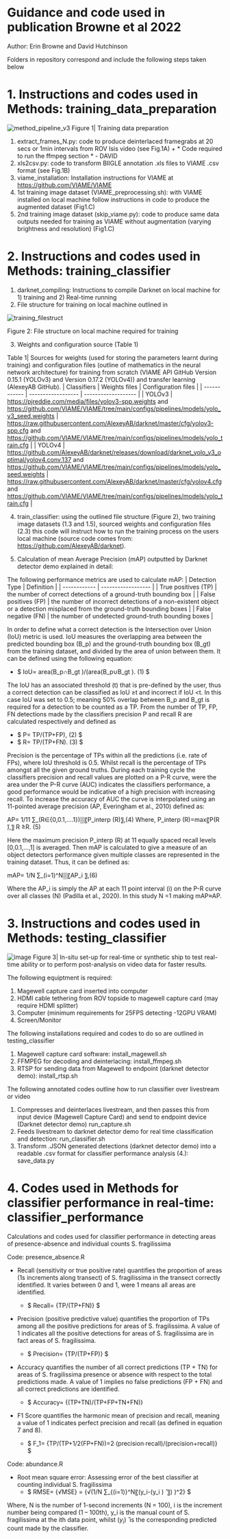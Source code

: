 # Guidance and code used in publication Browne et al 2022

Author: Erin Browne and David Hutchinson 

Folders in repository correspond and include the following steps taken below

# 1. Instructions and codes used in Methods: training_data_preparation

![method_pipeline_v3](https://user-images.githubusercontent.com/91316035/180641159-98433eab-a921-4bfa-ac79-843a71d16f5e.jpg)
Figure 1| Training data preparation 

1. extract_frames_N.py: code to produce deinterlaced framegrabs at 20 secs or 1min intervals from ROV Isis video (see Fig.1A) + * Code required to run the ffmpeg section * - DAVID
2. xls2csv.py: code to transform BIIGLE annotation .xls files to VIAME .csv format (see Fig.1B)
3. viame_installation: Installation instructions for VIAME at https://github.com/VIAME/VIAME 
4. 1st training image dataset (VIAME_preprocessing.sh): with VIAME installed on local machine follow instructions in code to produce the augmented dataset (Fig1.C)
5. 2nd training image dataset (skip_viame.py): code to produce same data outputs needed for training as VIAME without augmentation (varying brightness and resolution) (Fig1.C)

# 2. Instructions and codes used in Methods: training_classifier

1. darknet_compiling: Instructions to compile Darknet on local machine for 1) training and 2) Real-time running
2. File structure for training on local machine outlined in 

![training_filestruct](https://user-images.githubusercontent.com/91316035/180641405-492942e4-374d-4e70-8ea0-8e0269380be2.jpg)

Figure 2: File structure on local machine required for training

3. Weights and configuration source (Table 1) 

Table 1| Sources for weights (used for storing the parameters learnt during training) and configuration files (outline of mathematics in the neural network architecture) for training from scratch (VIAME API GitHub Version 0.15.1 (YOLOv3) and Version 0.17.2 (YOLOv4)) and transfer learning (AlexeyAB GitHub).
| Classifiers  | Weights files      | Configuration files |
| ------------ | ------------------ | ------------------- |
| YOLOv3       | https://pjreddie.com/media/files/yolov3-spp.weights and https://github.com/VIAME/VIAME/tree/main/configs/pipelines/models/yolo_v3_seed.weights | https://raw.githubusercontent.com/AlexeyAB/darknet/master/cfg/yolov3-spp.cfg and https://github.com/VIAME/VIAME/tree/main/configs/pipelines/models/yolo_train.cfg |
| YOLOv4       | https://github.com/AlexeyAB/darknet/releases/download/darknet_yolo_v3_optimal/yolov4.conv.137 and https://github.com/VIAME/VIAME/tree/main/configs/pipelines/models/yolo_seed.weights  |  https://raw.githubusercontent.com/AlexeyAB/darknet/master/cfg/yolov4.cfg and https://github.com/VIAME/VIAME/tree/main/configs/pipelines/models/yolo_train.cfg |

4. train_classifier: using the outlined file structure (Figure 2), two training image datasets (1.3 and 1.5), sourced weights and configuration files (2.3) this code will instruct how to run the training process on the users local machine (source code comes from: https://github.com/AlexeyAB/darknet). 

5. Calculation of mean Average Precision (mAP) outputted by Darknet detector demo explained in detail: 

The following performance metrics are used to calculate mAP:
| Detection Type   | Definition         |
| ------------ | ------------------ | 
| True positives (TP)       | the number of correct detections of a ground-truth bounding box | 
| False positives (FP)      | the number of incorrect detections of a non-existent object or a detection misplaced from the ground-truth bounding boxes  | 
| False negative (FN) | the number of undetected ground-truth bounding boxes |

In order to define what a correct detection is the Intersection over Union (IoU) metric is used. IoU measures the overlapping area between the predicted bounding box (B_p) and the ground-truth bounding box (B_gt) from the training dataset, and divided by the area of union between them. It can be defined using the following equation:

  * $ IoU=  area(B_p∩B_gt )/(area(B_p∪B_gt ).    (1) $

The IoU has an associated threshold (t) that is pre-defined by the user, thus a correct detection can be classified as IoU ≥t and incorrect if IoU <t. In this case IoU was set to 0.5; meaning 50% overlap between B_p and B_gt is required for a detection to be counted as a TP. 
From the number of TP, FP, FN detections made by the classifiers precision P and recall R are calculated respectively and defined as

  * $ P=  TP/(TP+FP),     (2) $
  * $ R=  TP/(TP+FN).     (3) $

Precision is the percentage of TPs within all the predictions (i.e. rate of FPs), where IoU threshold is 0.5. Whilst recall is the percentage of TPs amongst all the given ground truths. During each training cycle the classifiers precision and recall values are plotted on a P-R curve, were the area under the P-R curve (AUC) indicates the classifiers performance, a good performance would be indicative of a high precision with increasing recall. To increase the accuracy of AUC the curve is interpolated using an 11-pointed average precision (AP, Everingham et al., 2010) defined as:

AP=  1/11 ∑_(R∈{0,0.1,….1})▒〖P_interp (R)〗,(4)
Where,
P_interp (R)=max⁡〖P(R ̃),〗  R ̃≥R.   (5)

Here the maximum precision P_interp (R) at 11 equally spaced recall levels [0,0.1,...,1] is averaged. Then mAP is calculated to give a measure of an object detectors performance given multiple classes are represented in the training dataset. Thus, it can be defined as: 

mAP=  1/N ∑_(i=1)^N▒〖AP_i 〗,(6)

Where the AP_i is simply the AP at each 11 point interval (i) on the P-R curve over all classes (N) (Padilla et al., 2020). In this study N =1 making mAP≈AP.


# 3. Instructions and codes used in Methods: testing_classifier
![image](https://user-images.githubusercontent.com/91316035/163668237-5125358e-afaa-41f5-8f13-0a74f53569f1.png)
Figure 3| In-situ set-up for real-time or synthetic ship to test real-time ability or to perform post-analysis on video data for faster results.

The following equiptment is required:
  1. Magewell capture card inserted into computer
  2. HDMI cable tethering from ROV topside to magewell capture card (may require HDMI splitter)
  3. Computer (minimum requirements for 25FPS detecting -12GPU VRAM)
  4. Screen/Monitor
  
 The following installations required and codes to do so are outlined in testing_classifier 
  1. Magewell capture card software: install_magewell.sh
  2. FFMPEG for decoding and deinterlacing: install_ffmpeg.sh
  3. RTSP for sending data from Magewell to endpoint (darknet detector demo): install_rtsp.sh
 
 The following annotated codes outline how to run classifier over livestream or video
  1. Compresses and deinterlaces livestream, and then passes this from input device (Magewell Capture Card) and send to endpoint device (Darknet detector demo) run_capture.sh
  2. Feeds livestream to darknet detector demo for real time classification and detection: run_classifier.sh
  3. Transform .JSON generated detections (darknet detector demo) into a readable .csv format for classifier performance analysis (4.): save_data.py

# 4. Codes used in Methods for classifier performance in real-time: classifier_performance

Calculations and codes used for classifier performance in detecting areas of presence-absence and individual counts S. fragilissima

Code: presence_absence.R
- Recall (sensitivity or true positive rate) quantifies the proportion of areas (1s increments along transect) of S. fragilissima in the transect correctly identified. It varies between 0 and 1, were 1 means all areas are identified.
   * $ Recall=  {TP/(TP+FN)} $

- Precision (positive predictive value) quantifies the proportion of TPs among all the positive predictions for areas of S. fragilissima. A value of 1 indicates all the positive detections for areas of S. fragilissima are in fact areas of S. fragilissima.
  * $ Precision=  {TP/(TP+FP)} $ 

- Accuracy quantifies the number of all correct predictions (TP + TN) for areas of S. fragilissima presence or absence with respect to the total predictions made. A value of 1 implies no false predictions (FP + FN) and all correct predictions are identified.  
  * $ Accuracy=  {(TP+TN)/(TP+FP+TN+FN)}

- F1 Score quantifies the harmonic mean of precision and recall, meaning a value of 1 indicates perfect precision and recall (as defined in equation 7 and 8). 
  * $ F_1=  {TP/(TP+1/2(FP+FN))=2∙(precision∙recall)/(precision+recall)} $ 

Code: abundance.R
- Root mean square error: Assessing error of the best classifier at counting individual S. fragilissima
  * $ RMSE= {√MSE}  = {√(1/N ∑_{(i=1)}^N〖(y_i-(y_i ) ̂ 〗) )^2} $ 

Where, N is the number of 1-second increments (N = 100), i is the increment number being compared (1 – 100th), y_i is the manual count of S. fragilissima at the ith data point, whilst (${y_i}$) ̂ is the corresponding predicted count made by the classifier. 


